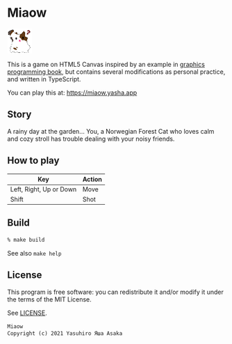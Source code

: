 # Miaow

![Logo](dst/img/cat.png?raw=true "Miaow")

This is a game on HTML5 Canvas inspired by an example in
[graphics programming book](
https://github.com/doxas/graphics-programming-book/), but contains several
modifications as personal practice, and written in TypeScript.

You can play this at: https://miaow.yasha.app

## Story

A rainy day at the garden...
You, a Norwegian Forest Cat who loves calm and cozy stroll has trouble dealing
with your noisy friends.

## How to play

| Key | Action |
|---|---|
| Left, Right, Up or Down | Move |
| Shift | Shot |


## Build

```zsh
% make build
```

See also `make help`


## License

This program is free software: you can redistribute it and/or modify it
under the terms of the MIT License.

See [LICENSE](LICENSE).


```txt
Miaow
Copyright (c) 2021 Yasuhiro Яша Asaka
```

